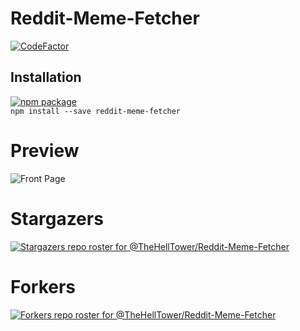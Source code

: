 # Reddit-Meme-Fetcher

[![CodeFactor](https://www.codefactor.io/repository/github/thehelltower/reddit-meme-fetcher/badge)](https://www.codefactor.io/repository/github/thehelltower/reddit-meme-fetcher)

## Installation

[![npm package](https://nodei.co/npm/reddit-meme-fetcher.png?downloads=true&downloadRank=true&stars=true)](https://nodei.co/npm/reddit-meme-fetcher)<br>
`npm install --save reddit-meme-fetcher`

# Preview
![Front Page](https://i.imgur.com/jDmtbyT.gif)

# Stargazers
[![Stargazers repo roster for @TheHellTower/Reddit-Meme-Fetcher](https://reporoster.com/stars/dark/notext/TheHellTower/Reddit-Meme-Fetcher)](https://github.com/TheHellTower/Reddit-Meme-Fetcher/stargazers)

# Forkers
[![Forkers repo roster for @TheHellTower/Reddit-Meme-Fetcher](https://reporoster.com/forks/dark/notext/TheHellTower/Reddit-Meme-Fetcher)](https://github.com/TheHellTower/Reddit-Meme-Fetcher/network/members)
